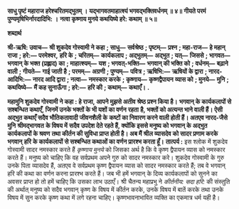 **साधु पृष्टं महाराज हरेश्चरितमद्भुतम् ।** **यद्भागवतमाहात्श्यं भगवद्भक्तिवर्धनम् ॥ ४॥** **गीयते परमं पुण्यमृषिभिर्नारदादिभि: ।** **नत्वा कृष्णाय मुनये कथयिष्ये हरे: कथाम् ॥ ५॥** 

**शब्दार्थ** 

**श्री-ऋषि: उवाच—** **श्री शुकदेव गोस्वामी ने कहा** **; साधु—** **सर्वश्रेष्ठ** **; पृष्टम्—** **प्रश्न** **; महा-राज—** **हे महान् राजा** **; हरे:—** **परमेश्वर,** **हरि के** **; चरितम्—** **कार्यकलाप** **; अद्भुतम्—** **अद्भुत** **; यत्—** **जिससे** **; भागवत—** **भगवान् के भक्त (प्रह्लाद) का** **; माहात्श्यम्—** **यश** **; भगवत्-भक्ति—** **भगवान् की भक्ति को** **; वर्धनम्—** **बढ़ाने वाली** **; गीयते—** **गाई जाती है** **; परमम्—** **अग्रणी** **; पुण्यम्—** **पवित्र** **; ऋषिभि:—** **ऋषियों के द्वारा** **; नारद-आदिभि:—** **नारद आदि द्वारा** **; नत्वा—** **नमस्कार करके** **; कृष्णाय—** **कृष्णद्वैपायन** **व्यास को** **; मुनये—** **मुनि** **; कथयिष्ये—** **मैं कह सुनाऊँगा** **; हरे:—** **हरि की** **; कथाम्—** **कथाएँ।** **.** 

**महामुनि शुकदेव गोस्वामी ने कहा : हे राजा, आपने मुझसे अतीव श्रेष्ठ प्रश्न किया है।** **भगवान् के कार्यकलापों से सश्बन्धित कथाएँ, जिनमें उनके भक्तों के भी यशों का वर्णन रहता** **है, भक्तों को अत्यन्त भाने वाली हैं। ऐसी अद्भुत कथाएँ सदैव भौतिकतावादी जीवनशैली के** **कष्टों का निवारण करने वाली होती हैं। अतएव नारद-जैसे मुनि** **श्रीमद्भागवत** **के विषय में** **सदैव उपदेश देते रहते हैं, क्योंकि इससे मनुष्य को भगवान् के अद्भुत कार्यकलापों के श्रवण** **तथा कीर्तन की सुविधा प्राप्त होती है। अब मैं श्रील व्यासदेव को सादर प्रणाम करके भगवान्** **हरि के कार्यकलापों से सश्बन्धित कथाओं का वर्णन प्रारश्भ करता हूँ।** **तात्पर्य :** इस श्लोक में शुकदेव गोस्वामी सादर नमस्कार करते हैं *कृष्णाय मुनये* को जिसका अर्थ है कि वे कृष्ण द्वैपायन व्यास को नमस्कार करते हैं। मनुष्य को चाहिए कि वह सर्वप्रथम अपने गुरु को सादर नमस्कार करे। शुकदेव गोस्वामी के गुरु उनके पिता व्यासदेव हैं, अतएव वे सर्वप्रथम कृष्ण द्वैपायन व्यास को सादर नमस्कार करते हैं; तब वे भगवान् हरि की कथा का वर्णन करना प्रारश्भ करते हैं। जब भी हमें भगवान् के दिव्य कार्यकलापों को सुनने का अवसर प्राप्त हो तो हमें चाहिए कि उसका लाभ उठाएँ। श्री चैतन्य महाप्रभु ने *कीर्तनीय: सदा हरि:* की संस्तुति की अर्थात् मनुष्य को सदैव भगवान् कृष्ण के विषय में कीर्तन करके, उनके विषय में बातें करके तथा उनके विषय में सुन करके कृष्ण कथा में लगे रहना चाहिए। कृष्णभावनाभावित व्यक्ति का एकमात्र धर्म यही है।  